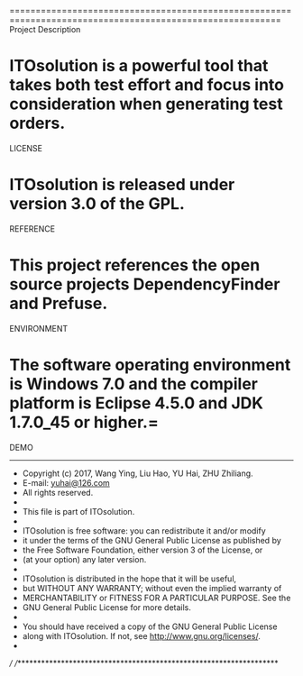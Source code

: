 ==========================================================================================================
Project Description

ITOsolution is a powerful tool that takes both test effort and focus into consideration when generating test orders.
==========================================================================================================
LICENSE

ITOsolution is released under version 3.0 of the GPL.
===========================================================================================================
REFERENCE

This project references the open source projects DependencyFinder and Prefuse.
==========================================================================================================
ENVIRONMENT

The software operating environment is Windows 7.0 and the compiler platform is Eclipse 4.5.0 and JDK 1.7.0_45 or higher.=
==========================================================================================================
DEMO

****************************************************
 *  Copyright (c) 2017, Wang Ying, Liu Hao, YU Hai, ZHU Zhiliang.
 *  E-mail: yuhai@126.com
 *  All rights reserved.
 *
 * This file is part of ITOsolution.
 *
 * ITOsolution is free software: you can redistribute it and/or modify
 * it under the terms of the GNU General Public License as published by
 * the Free Software Foundation, either version 3 of the License, or
 * (at your option) any later version.
 *
 * ITOsolution is distributed in the hope that it will be useful,
 * but WITHOUT ANY WARRANTY; without even the implied warranty of
 * MERCHANTABILITY or FITNESS FOR A PARTICULAR PURPOSE.  See the
 * GNU General Public License for more details.
 *
 * You should have received a copy of the GNU General Public License
 * along with ITOsolution.  If not, see <http://www.gnu.org/licenses/>.
 *
 */
/*******************************************************************
